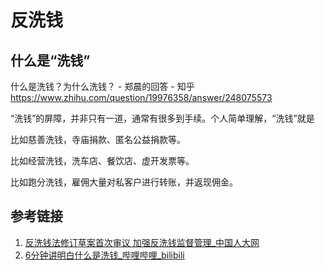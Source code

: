 # 反洗钱


## 什么是“洗钱”

什么是洗钱？为什么洗钱？ - 郑晨的回答 - 知乎
https://www.zhihu.com/question/19976358/answer/248075573

“洗钱”的屏障，并非只有一道，通常有很多到手续。个人简单理解，“洗钱”就是

比如慈善洗钱，寺庙捐款、匿名公益捐款等。

比如经营洗钱，洗车店、餐饮店、虚开发票等。

比如跑分洗钱，雇佣大量对私客户进行转账，并返现佣金。

## 参考链接
1. [反洗钱法修订草案首次审议 加强反洗钱监督管理\_中国人大网](http://www.npc.gov.cn/npc/c2/c30834/202404/t20240425_436757.html)
2. [6分钟讲明白什么是洗钱\_哔哩哔哩\_bilibili](https://www.bilibili.com/video/BV1M34y1C71Z/)